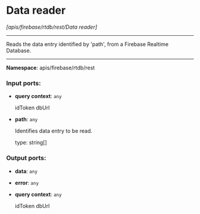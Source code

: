 # Data reader

_[apis/firebase/rtdb/rest/Data reader]_

---

Reads the data entry identified by 'path', from a Firebase Realtime Database.

---

__Namespace__: apis/firebase/rtdb/rest

### Input ports:

* __query context__: ` any `

    idToken
    dbUrl


* __path__: ` any `

    Identifies data entry to be read.
    
    type: string[]

### Output ports:

* __data__: ` any `


* __error__: ` any `


* __query context__: ` any `

    idToken
    dbUrl

